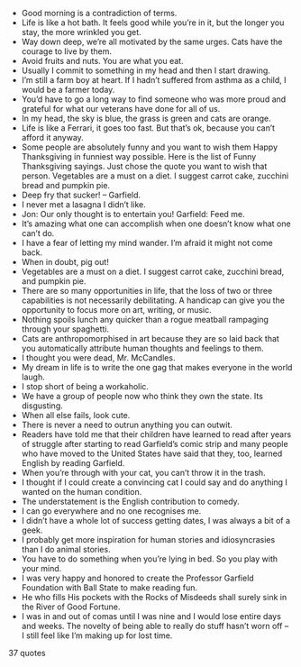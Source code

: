  - Good morning is a contradiction of terms.
 - Life is like a hot bath. It feels good while you’re in it, but the longer you stay, the more wrinkled you get.
 - Way down deep, we’re all motivated by the same urges. Cats have the courage to live by them.
 - Avoid fruits and nuts. You are what you eat.
 - Usually I commit to something in my head and then I start drawing.
 - I’m still a farm boy at heart. If I hadn’t suffered from asthma as a child, I would be a farmer today.
 - You’d have to go a long way to find someone who was more proud and grateful for what our veterans have done for all of us.
 - In my head, the sky is blue, the grass is green and cats are orange.
 - Life is like a Ferrari, it goes too fast. But that’s ok, because you can’t afford it anyway.
 - Some people are absolutely funny and you want to wish them Happy Thanksgiving in funniest way possible. Here is the list of Funny Thanksgiving sayings. Just chose the quote you want to wish that person. Vegetables are a must on a diet. I suggest carrot cake, zucchini bread and pumpkin pie.
 - Deep fry that sucker! – Garfield.
 - I never met a lasagna I didn’t like.
 - Jon: Our only thought is to entertain you! Garfield: Feed me.
 - It’s amazing what one can accomplish when one doesn’t know what one can’t do.
 - I have a fear of letting my mind wander. I’m afraid it might not come back.
 - When in doubt, pig out!
 - Vegetables are a must on a diet. I suggest carrot cake, zucchini bread, and pumpkin pie.
 - There are so many opportunities in life, that the loss of two or three capabilities is not necessarily debilitating. A handicap can give you the opportunity to focus more on art, writing, or music.
 - Nothing spoils lunch any quicker than a rogue meatball rampaging through your spaghetti.
 - Cats are anthropomorphised in art because they are so laid back that you automatically attribute human thoughts and feelings to them.
 - I thought you were dead, Mr. McCandles.
 - My dream in life is to write the one gag that makes everyone in the world laugh.
 - I stop short of being a workaholic.
 - We have a group of people now who think they own the state. Its disgusting.
 - When all else fails, look cute.
 - There is never a need to outrun anything you can outwit.
 - Readers have told me that their children have learned to read after years of struggle after starting to read Garfield’s comic strip and many people who have moved to the United States have said that they, too, learned English by reading Garfield.
 - When you’re through with your cat, you can’t throw it in the trash.
 - I thought if I could create a convincing cat I could say and do anything I wanted on the human condition.
 - The understatement is the English contribution to comedy.
 - I can go everywhere and no one recognises me.
 - I didn’t have a whole lot of success getting dates, I was always a bit of a geek.
 - I probably get more inspiration for human stories and idiosyncrasies than I do animal stories.
 - You have to do something when you’re lying in bed. So you play with your mind.
 - I was very happy and honored to create the Professor Garfield Foundation with Ball State to make reading fun.
 - He who fills His pockets with the Rocks of Misdeeds shall surely sink in the River of Good Fortune.
 - I was in and out of comas until I was nine and I would lose entire days and weeks. The novelty of being able to really do stuff hasn’t worn off – I still feel like I’m making up for lost time.

37 quotes
